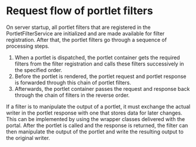 # Request flow of portlet filters

On server startup, all portlet filters that are registered in the PortletFilterService are initialized and are made available for filter registration. After that, the portlet filters go through a sequence of processing steps.

1.  When a portlet is dispatched, the portlet container gets the required filters from the filter registration and calls these filters successively in the specified order.
2.  Before the portlet is rendered, the portlet request and portlet response is forwarded through this chain of portlet filters.
3.  Afterwards, the portlet container passes the request and response back through the chain of filters in the reverse order.

If a filter is to manipulate the output of a portlet, it must exchange the actual writer in the portlet response with one that stores data for later changes. This can be implemented by using the wrapper classes delivered with the portal. After the portlet is called and the response is returned, the filter can then manipulate the output of the portlet and write the resulting output to the original writer.


